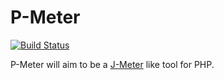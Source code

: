 P-Meter
=======

[![Build Status](https://travis-ci.org/dantleech/p-meter.svg?branch=master)](https://travis-ci.org/dantleech/p-meter)

P-Meter will aim to be a [J-Meter](http://jmeter.apache.org/) like tool for PHP.
